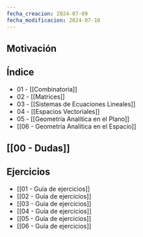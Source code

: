```yaml
---
fecha_creacion: 2024-07-09
fecha_modificacion: 2024-07-10
---
```

## Motivación
## Índice
 - 01 - [[Combinatoria]]
 - 02 - [[Matrices]]
 - 03 - [[Sistemas de Ecuaciones Lineales]]
 - 04 - [[Espacios Vectoriales]]
 - 05 - [[Geometría Analítica en el Plano]]
 - [[06 - Geometría Analítica en el Espacio]]

## [[00 - Dudas]]

## Ejercicios
 - [[01 - Guía de ejercicios]]
 - [[02 - Guía de ejercicios]]
 - [[03 - Guía de ejercicios]]
 - [[04 - Guía de ejercicios]]
 - [[05 - Guía de ejercicios]]
 - [[06 - Guía de ejercicios]]



